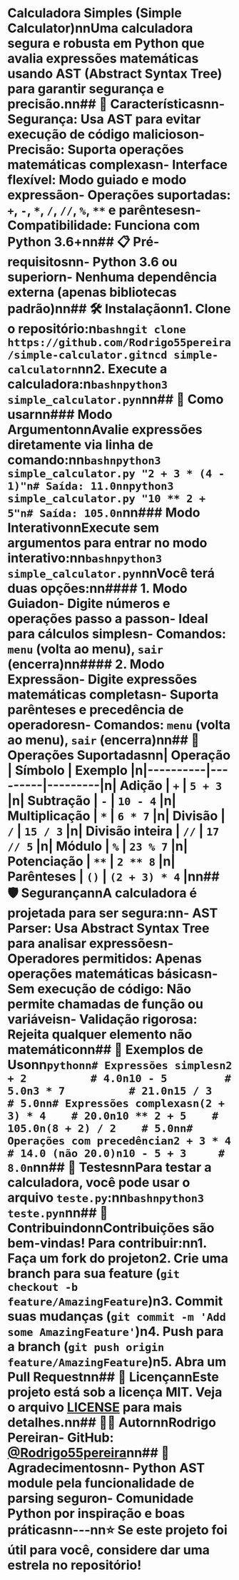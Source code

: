 # Calculadora Simples (Simple Calculator)nnUma calculadora segura e robusta em Python que avalia expressões matemáticas usando AST (Abstract Syntax Tree) para garantir segurança e precisão.nn## 🚀 Característicasnn- **Segurança**: Usa AST para evitar execução de código malicioson- **Precisão**: Suporta operações matemáticas complexasn- **Interface flexível**: Modo guiado e modo expressãon- **Operações suportadas**: `+`, `-`, `*`, `/`, `//`, `%`, `**` e parêntesesn- **Compatibilidade**: Funciona com Python 3.6+nn## 📋 Pré-requisitosnn- Python 3.6 ou superiorn- Nenhuma dependência externa (apenas bibliotecas padrão)nn## 🛠️ Instalaçãonn1. Clone o repositório:n```bashngit clone https://github.com/Rodrigo55pereira/simple-calculator.gitncd simple-calculatorn```nn2. Execute a calculadora:n```bashnpython3 simple_calculator.pyn```nn## 📖 Como usarnn### Modo ArgumentonnAvalie expressões diretamente via linha de comando:nn```bashnpython3 simple_calculator.py "2 + 3 * (4 - 1)"n# Saída: 11.0nnpython3 simple_calculator.py "10 ** 2 + 5"n# Saída: 105.0n```nn### Modo InterativonnExecute sem argumentos para entrar no modo interativo:nn```bashnpython3 simple_calculator.pyn```nnVocê terá duas opções:nn#### 1. Modo Guiadon- Digite números e operações passo a passon- Ideal para cálculos simplesn- Comandos: `menu` (volta ao menu), `sair` (encerra)nn#### 2. Modo Expressãon- Digite expressões matemáticas completasn- Suporta parênteses e precedência de operadoresn- Comandos: `menu` (volta ao menu), `sair` (encerra)nn## 🔧 Operações Suportadasnn| Operação | Símbolo | Exemplo |n|----------|---------|---------|n| Adição | `+` | `5 + 3` |n| Subtração | `-` | `10 - 4` |n| Multiplicação | `*` | `6 * 7` |n| Divisão | `/` | `15 / 3` |n| Divisão inteira | `//` | `17 // 5` |n| Módulo | `%` | `23 % 7` |n| Potenciação | `**` | `2 ** 8` |n| Parênteses | `()` | `(2 + 3) * 4` |nn## 🛡️ SegurançannA calculadora é projetada para ser segura:nn- **AST Parser**: Usa Abstract Syntax Tree para analisar expressõesn- **Operadores permitidos**: Apenas operações matemáticas básicasn- **Sem execução de código**: Não permite chamadas de função ou variáveisn- **Validação rigorosa**: Rejeita qualquer elemento não matemáticonn## 📝 Exemplos de Usonn```pythonn# Expressões simplesn2 + 2          # 4.0n10 - 5         # 5.0n3 * 7          # 21.0n15 / 3         # 5.0nn# Expressões complexasn(2 + 3) * 4    # 20.0n10 ** 2 + 5    # 105.0n(8 + 2) / 2    # 5.0nn# Operações com precedêncian2 + 3 * 4      # 14.0 (não 20.0)n10 - 5 + 3     # 8.0n```nn## 🧪 TestesnnPara testar a calculadora, você pode usar o arquivo `teste.py`:nn```bashnpython3 teste.pyn```nn## 🤝 ContribuindonnContribuições são bem-vindas! Para contribuir:nn1. Faça um fork do projeton2. Crie uma branch para sua feature (`git checkout -b feature/AmazingFeature`)n3. Commit suas mudanças (`git commit -m 'Add some AmazingFeature'`)n4. Push para a branch (`git push origin feature/AmazingFeature`)n5. Abra um Pull Requestnn## 📄 LicençannEste projeto está sob a licença MIT. Veja o arquivo [LICENSE](LICENSE) para mais detalhes.nn## 👨‍💻 Autornn**Rodrigo Pereira**n- GitHub: [@Rodrigo55pereira](https://github.com/Rodrigo55pereira)nn## 🙏 Agradecimentosnn- Python AST module pela funcionalidade de parsing seguron- Comunidade Python por inspiração e boas práticasnn---nn⭐ Se este projeto foi útil para você, considere dar uma estrela no repositório!